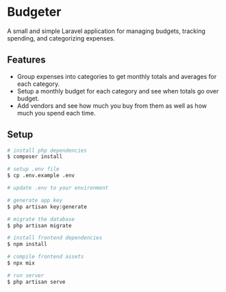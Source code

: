 # Budgeter

A small and simple Laravel application for managing budgets, tracking spending, and categorizing expenses.

## Features

-   Group expenses into categories to get monthly totals and averages for each category.
-   Setup a monthly budget for each category and see when totals go over budget.
-   Add vendors and see how much you buy from them as well as how much you spend each time.

## Setup

```sh
# install php dependencies
$ composer install

# setup .env file
$ cp .env.example .env

# update .env to your environment

# generate app key
$ php artisan key:generate

# migrate the database
$ php artisan migrate

# install frontend dependencies
$ npm install

# compile frontend assets
$ npx mix

# run server
$ php artisan serve
```
